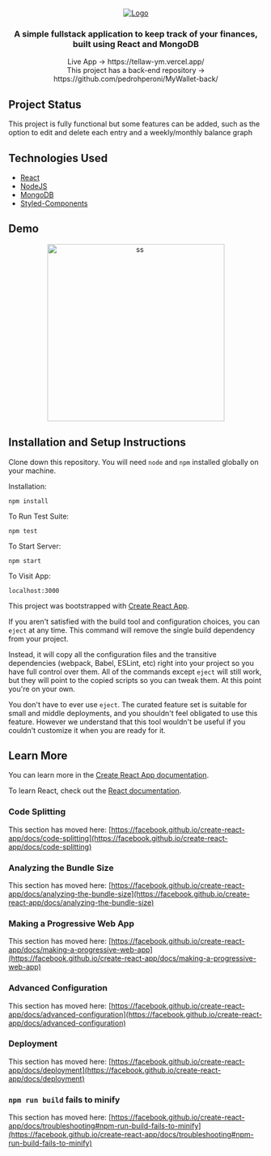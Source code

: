 <br />
<p align="center">
  <a href="https://github.com/pedrohperoni/MyWallet-front">
    <img src="https://raw.githubusercontent.com/pedrohperoni/MyWallet-front/main/github/logo.png" alt="Logo">

  </a>
   <h3 align="center">A simple fullstack application to keep track of your finances, built using React and MongoDB</h3>
  
  <p align="center">Live App -> https://tellaw-ym.vercel.app/
</br>This project has a back-end repository -> https://github.com/pedrohperoni/MyWallet-back/</p>
  


## Project Status
This project is fully functional but some features can be added, such as the option to edit and delete each entry and a weekly/monthly balance graph

## Technologies Used

* [React](https://reactjs.org/)
* [NodeJS](https://nodejs.org/en/)
* [MongoDB](https://www.mongodb.com/)
* [Styled-Components](https://styled-components.com/)


## Demo
<p float="left" align="center">
<img src="https://raw.githubusercontent.com/pedrohperoni/MyWallet-front/main/github/mywallet.gif" alt="ss" height="350">
</p>


## Installation and Setup Instructions

Clone down this repository. You will need `node` and `npm` installed globally on your machine.  

Installation:

`npm install`  

To Run Test Suite:  

`npm test`  

To Start Server:

`npm start`  

To Visit App:

`localhost:3000` 

This project was bootstrapped with [Create React App](https://github.com/facebook/create-react-app).

If you aren't satisfied with the build tool and configuration choices, you can `eject` at any time. This command will remove the single build dependency from your project.

Instead, it will copy all the configuration files and the transitive dependencies (webpack, Babel, ESLint, etc) right into your project so you have full control over them. All of the commands except `eject` will still work, but they will point to the copied scripts so you can tweak them. At this point you're on your own.

You don't have to ever use `eject`. The curated feature set is suitable for small and middle deployments, and you shouldn't feel obligated to use this feature. However we understand that this tool wouldn't be useful if you couldn't customize it when you are ready for it.

## Learn More

You can learn more in the [Create React App documentation](https://facebook.github.io/create-react-app/docs/getting-started).

To learn React, check out the [React documentation](https://reactjs.org/).

### Code Splitting

This section has moved here: [https://facebook.github.io/create-react-app/docs/code-splitting](https://facebook.github.io/create-react-app/docs/code-splitting)

### Analyzing the Bundle Size

This section has moved here: [https://facebook.github.io/create-react-app/docs/analyzing-the-bundle-size](https://facebook.github.io/create-react-app/docs/analyzing-the-bundle-size)

### Making a Progressive Web App

This section has moved here: [https://facebook.github.io/create-react-app/docs/making-a-progressive-web-app](https://facebook.github.io/create-react-app/docs/making-a-progressive-web-app)

### Advanced Configuration

This section has moved here: [https://facebook.github.io/create-react-app/docs/advanced-configuration](https://facebook.github.io/create-react-app/docs/advanced-configuration)

### Deployment

This section has moved here: [https://facebook.github.io/create-react-app/docs/deployment](https://facebook.github.io/create-react-app/docs/deployment)

### `npm run build` fails to minify

This section has moved here: [https://facebook.github.io/create-react-app/docs/troubleshooting#npm-run-build-fails-to-minify](https://facebook.github.io/create-react-app/docs/troubleshooting#npm-run-build-fails-to-minify)
